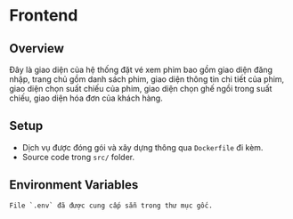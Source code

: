 # Frontend
 
 ## Overview
 Đây là giao diện của hệ thống đặt vé xem phim bao gồm giao diện đăng nhập, trang chủ gồm danh sách phim, giao diện thông tin chi tiết của phim, giao diện chọn suất chiếu của phim, giao diện chọn ghế ngồi trong suất chiếu, giao diện hóa đơn của khách hàng.
 ## Setup
 - Dịch vụ được đóng gói và xây dựng thông qua `Dockerfile` đi kèm.
 - Source code trong `src/` folder.

 ## Environment Variables
    File `.env` đã được cung cấp sẵn trong thư mục gốc. 
 

